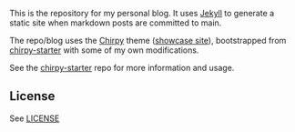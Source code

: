 This is the repository for my personal blog. It uses [Jekyll](https://jekyllrb.com/) to generate a static site when markdown posts are committed to main.

The repo/blog uses the [Chirpy](https://github.com/cotes2020/jekyll-theme-chirpy/)  theme ([showcase site](https://chirpy.cotes.page/)), bootstrapped from [chirpy-starter](https://github.com/cotes2020/chirpy-starter) with some of my own modifications.

See the [chirpy-starter](https://github.com/cotes2020/chirpy-starter) repo for more information and usage.

## License

See [LICENSE](/LICENSE.md)